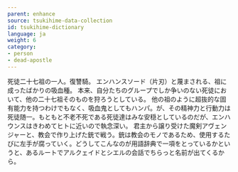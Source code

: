 ```yaml
---
parent: enhance
source: tsukihime-data-collection
id: tsukihime-dictionary
language: ja
weight: 6
category:
- person
- dead-apostle
---
```


死徒二十七祖の一人。復讐騎。
エンハンスソード（片刃）と蔑まされる、祖に成ったばかりの吸血種。
本来、自分たちのグループでしか争いのない死徒において、他の二十七祖そのものを狩ろうとしている。
他の祖のように超抜的な固有能力を持つわけでもなく、吸血鬼としてもハンパ。が、その精神力と行動力は死徒随一。もともと不老不死である死徒達はみな安穏としているのだが、エンハウンスはきわめてヒトに近いので執念深い。
君主から譲り受けた魔剣アヴェンジャーと、教会で作り上げた銃で戦う。銃は教会のモノであるため、使用するたびに左手が腐っていく。どうしてこんなのが用語辞典で一項をとっているかというと、あるルートでアルクェイドとシエルの会話でちらっと名前が出てくるから。
